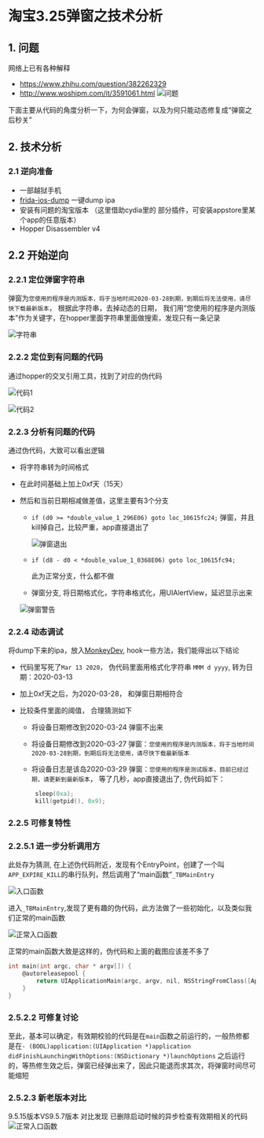 # 淘宝3.25弹窗之技术分析

## 1. 问题

网络上已有各种解释

- https://www.zhihu.com/question/382262329
- http://www.woshipm.com/it/3591061.html
![问题](https://raw.githubusercontent.com/lanbozhang/misc/master/taobao/image/nEDhOTx5RPpAm74Um7KI.jpeg)


下面主要从代码的角度分析一下，为何会弹窗，以及为何只能动态修复成“弹窗之后秒关”



## 2. 技术分析

### 2.1 逆向准备

- 一部越狱手机
- [frida-ios-dump](https://github.com/AloneMonkey/frida-ios-dump) 一键dump ipa
- 安装有问题的淘宝版本 （这里借助cydia里的 部分插件，可安装appstore里某个app的任意版本）
- Hopper Disassembler v4

## 2.2 开始逆向

### 2.2.1 定位弹窗字符串

弹窗为`您使用的程序是内测版本，将于当地时间2020-03-28到期，到期后将无法使用，请尽快下载最新版本`， 根据此字符串，去掉动态的日期， 我们用“您使用的程序是内测版本”作为关键字，在hopper里面字符串里面做搜索，发现只有一条记录

![字符串](https://raw.githubusercontent.com/lanbozhang/misc/master/taobao/image/hopper-string.jpg)


### 2.2.2 定位到有问题的代码

通过hopper的交叉引用工具，找到了对应的伪代码

![代码1](https://raw.githubusercontent.com/lanbozhang/misc/master/taobao/image/hopper-code.png)

![代码2](https://raw.githubusercontent.com/lanbozhang/misc/master/taobao/image/hopper-code2.png)


### 2.2.3 分析有问题的代码

通过伪代码，大致可以看出逻辑

- 将字符串转为时间格式

- 在此时间基础上加上0xf天（15天）

- 然后和当前日期相减做差值，这里主要有3个分支

  * `if (d0 >= *double_value_1_296E06) goto loc_10615fc24;` 弹窗，并且kill掉自己，比较严重，app直接退出了

    ![弹窗退出](https://raw.githubusercontent.com/lanbozhang/misc/master/taobao/image/hopper-exit.png)


  * `if (d8 - d0 < *double_value_1_0368E06) goto loc_10615fc94;`

    此为正常分支，什么都不做

  * 弹窗分支, 将日期格式化，字符串格式化，用UIAlertView，延迟显示出来

   ![弹窗警告](https://raw.githubusercontent.com/lanbozhang/misc/master/taobao/image/hopper-popup.png)


### 2.2.4 动态调试

将dump下来的ipa，放入[MonkeyDev](https://github.com/AloneMonkey/MonkeyDev), hook一些方法，我们能得出以下结论

- 代码里写死了`Mar 13 2020`， 伪代码里面用格式化字符串 `MMM d yyyy`, 转为日期：2020-03-13

- 加上0xf天之后，为2020-03-28， 和弹窗日期相符合

- 比较条件里面的阈值， 合理猜测如下

  - 将设备日期修改到2020-03-24 弹窗不出来

  - 将设备日期修改到2020-03-27 弹窗：`您使用的程序是内测版本，将于当地时间2020-03-28到期，到期后将无法使用，请尽快下载最新版本`

  - 将设备日志是该岛2020-03-29 弹窗：`您使用的程序是测试版本，目前已经过期，请更新到最新版本`， 等了几秒，app直接退出了, 伪代码如下：

    ```c
     sleep(0xa);
     kill(getpid(), 0x9);
    ```

### 2.2.5 可修复特性

### 2.2.5.1 进一步分析调用方

此处存为猜测, 在上述伪代码附近，发现有个EntryPoint，创建了一个叫`APP_EXPIRE_KILL`的串行队列，然后调用了“main函数”`_TBMainEntry`

   ![入口函数](https://raw.githubusercontent.com/lanbozhang/misc/master/taobao/image/hopper-entry.png)


进入`_TBMainEntry`,发现了更有趣的伪代码，此方法做了一些初始化，以及类似我们正常的main函数

   ![正常入口函数](https://raw.githubusercontent.com/lanbozhang/misc/master/taobao/image/hopper-main.png)


正常的main函数大致是这样的，伪代码和上面的截图应该差不多了

```objective-c
int main(int argc, char * argv[]) {
    @autoreleasepool {
        return UIApplicationMain(argc, argv, nil, NSStringFromClass([AppDelegate class]));
    }
}
```

### 2.5.2.2 可修复讨论

至此，基本可以确定，有效期校验的代码是在`main`函数之前运行的，一般热修都是在`- (BOOL)application:(UIApplication *)application didFinishLaunchingWithOptions:(NSDictionary *)launchOptions` 之后运行的，等热修生效之后，弹窗已经弹出来了，因此只能退而求其次，将弹窗时间尽可能缩短

### 2.5.2.3 新老版本对比
9.5.15版本VS9.5.7版本 对比发现 已删除启动时候的异步检查有效期相关的代码
   ![正常入口函数](https://raw.githubusercontent.com/lanbozhang/misc/master/taobao/image/compare.png)

